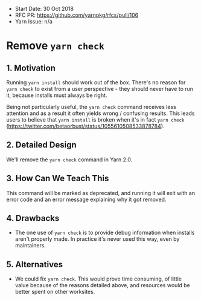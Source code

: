 - Start Date: 30 Oct 2018
- RFC PR: https://github.com/yarnpkg/rfcs/pull/106
- Yarn Issue: n/a

# Remove `yarn check`

## 1. Motivation

Running `yarn install` should work out of the box. There's no reason for `yarn check` to exist from a user perspective - they should never have to run it, because installs must always be right.

Being not particularly useful, the `yarn check` command receives less attention and as a result it often yields wrong / confusing results. This leads users to believe that `yarn install` is broken when it's in fact `yarn check` (https://twitter.com/betaorbust/status/1055610508533878784).

## 2. Detailed Design

We'll remove the `yarn check` command in Yarn 2.0.

## 3. How Can We Teach This

This command will be marked as deprecated, and running it will exit with an error code and an error message explaining why it got removed.

## 4. Drawbacks

- The one use of `yarn check` is to provide debug information when installs aren't properly made. In practice it's never used this way, even by maintainers.

## 5. Alternatives

- We could fix `yarn check`. This would prove time consuming, of little value because of the reasons detailed above, and resources would be better spent on other worksites.
